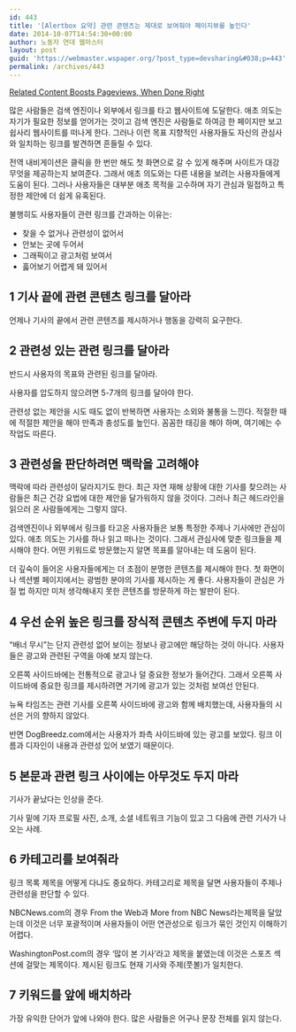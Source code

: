 ```yaml
---
id: 443
title: '[Alertbox 요약] 관련 콘텐츠는 제대로 보여줘야 페이지뷰를 높인다'
date: 2014-10-07T14:54:30+00:00
author: 노동자 연대 웹마스터
layout: post
guid: 'https://webmaster.wspaper.org/?post_type=devsharing&#038;p=443'
permalink: /archives/443
---
```

<a href="http://nngroup.us4.list-manage.com/track/click?u=538d934a891681a5d850bb4e5&id=e401fb34e2&e=32cb419f12" target="_self">Related Content Boosts Pageviews, When Done Right</a>

많은 사람들은 검색 엔진이나 외부에서 링크를 타고 웹사이트에 도달한다. 애초 의도는 자기가 필요한 정보를 얻어가는 것이고 검색 엔진은 사람들로 하여금 한 페이지만 보고 쉽사리 웹사이트를 떠나게 한다. 그러나 이런 목표 지향적인 사용자들도 자신의 관심사와 일치하는 링크를 발견하면 흔들릴 수 있다.

전역 내비게이션은 클릭을 한 번만 해도 첫 화면으로 갈 수 있게 해주며 사이트가 대강 무엇을 제공하는지 보여준다. 그래서 애초 의도와는 다른 내용을 보려는 사용자들에게 도움이 된다. 그러나 사용자들은 대부분 애초 목적을 고수하며 자기 관심과 밀접하고 특정한 제안에 더 쉽게 유혹된다.

불행히도 사용자들이 관련 링크를 간과하는 이유는:

  * 찾을 수 없거나 관련성이 없어서
  * 안보는 곳에 두어서
  * 그래픽이고 광고처럼 보여서
  * 훓어보기 어렵게 돼 있어서

## 1 기사 끝에 관련 콘텐츠 링크를 달아라

언제나 기사의 끝에서 관련 콘텐츠를 제시하거나 행동을 강력히 요구한다.

## 2 관련성 있는 관련 링크를 달아라

반드시 사용자의 목표와 관련된 링크를 달아라.

사용자를 압도하지 않으려면 5-7개의 링크를 달아야 한다.

관련성 없는 제안을 시도 때도 없이 반복하면 사용자는 소외와 불통을 느낀다. 적절한 때에 적절한 제안을 해야 만족과 충성도를 높인다. 꼼꼼한 태깅을 해야 하며, 여기에는 수작업도 따른다.

## 3 관련성을 판단하려면 맥락을 고려해야

맥락에 따라 관련성이 달라지기도 한다. 최근 자연 재해 상황에 대한 기사를 찾으려는 사람들은 최근 건강 요법에 대한 제안을 달가워하지 않을 것이다. 그러나 최근 헤드라인을 읽으러 온 사람들에게는 그렇지 않다.

검색엔진이나 외부에서 링크를 타고온 사용자들은 보통 특정한 주제나 기사에만 관심이 있다. 애초 의도는 기사를 하나 읽고 떠나는 것이다. 그래서 관심사에 맞춘 링크들을 제시해야 한다. 어떤 키워드로 방문했는지 알면 목표를 알아내는 데 도움이 된다.

더 깊숙이 들어온 사용자들에게는 더 초점이 분명한 콘텐츠를 제시해야 한다. 첫 화면이나 섹션별 페이지에서는 광범한 분야의 기사를 제시하는 게 좋다. 사용자들이 관심은 가질 법 하지만 미처 생각해내지 못한 콘텐츠를 방문하게 하는 발판이 된다.

## 4 우선 순위 높은 링크를 장식적 콘텐츠 주변에 두지 마라

“배너 무시”는 단지 관련성 없어 보이는 정보나 광고에만 해당하는 것이 아니다. 사용자들은 광고와 관련된 구역을 아예 보지 않는다.

오른쪽 사이드바에는 전통적으로 광고나 덜 중요한 정보가 들어간다. 그래서 오른쪽 사이드바에 중요한 링크를 제시하려면 거기에 광고가 있는 것처럼 보여선 안된다.

뉴욕 타임즈는 관련 기사를 오른쪽 사이드바에 광고와 함께 배치했는데, 사용자들의 시선은 거의 향하지 않았다.

반면 DogBreedz.com에서는 사용자가 좌측 사이드바에 있는 광고를 보았다. 링크 이름과 디자인이 내용과 관련성 있어 보였기 때문이다.

## 5 본문과 관련 링크 사이에는 아무것도 두지 마라

기사가 끝났다는 인상을 준다.

기사 밑에 기자 프로필 사진, 소개, 소셜 네트워크 기능이 있고 그 다음에 관련 기사가 나오는 사례.

## 6 카테고리를 보여줘라

링크 목록 제목을 어떻게 다냐도 중요하다. 카테고리로 제목을 달면 사용자들이 주제나 관련성을 판단할 수 있다.

NBCNews.com의 경우 From the Web과 More from NBC News라는제목을 달았는데 이것은 너무 포괄적이며 사용자들이 어떤 연관성으로 링크가 묶인 것인지 이해하기 어렵다.

WashingtonPost.com의 경우 ‘많이 본 기사’라고 제목을 붙였는데 이것은 스포츠 섹션에 걸맞는 제목이다. 제시된 링크도 현재 기사와 주제(풋볼)가 일치한다.

## 7 키워드를 앞에 배치하라

가장 유익한 단어가 앞에 나와야 한다. 많은 사람들은 어구나 문장 전체를 읽지 않는다.